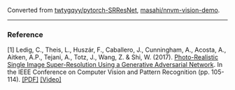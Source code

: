 Converted from [twtygqyy/pytorch-SRResNet](https://github.com/twtygqyy/pytorch-SRResNet/tree/2f5eef8a0d51c13d2a11e7ff5a268c287c7aa4a1), [masahi/nnvm-vision-demo](https://github.com/masahi/nnvm-vision-demo/commit/5a7aa37c6dd3a2519f31d49a0dc2700dd295f581).

---

### Reference
[1] Ledig, C., Theis, L., Huszár, F., Caballero, J., Cunningham, A., Acosta, A., Aitken, A.P., Tejani, A., Totz, J., Wang, Z. & Shi, W. (2017). [Photo-Realistic Single Image Super-Resolution Using a Generative Adversarial Network](https://ieeexplore.ieee.org/document/8099502/). In the IEEE Conference on Computer Vision and Pattern Recognition (pp. 105-114). [[PDF]](http://openaccess.thecvf.com/content_cvpr_2017/papers/Ledig_Photo-Realistic_Single_Image_CVPR_2017_paper.pdf) [[Video]](https://www.youtube.com/watch?v=BXIR_SVCrsE)

